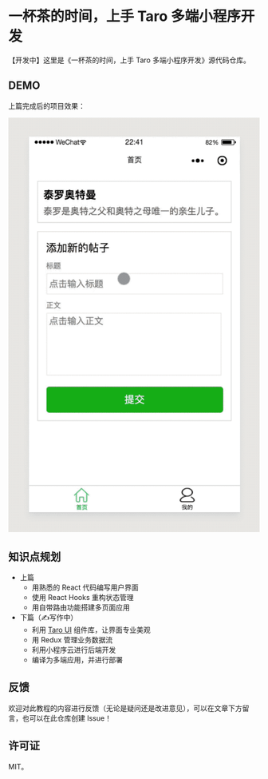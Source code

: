 # 一杯茶的时间，上手 Taro 多端小程序开发

【开发中】这里是《一杯茶的时间，上手 Taro 多端小程序开发》源代码仓库。

## DEMO

上篇完成后的项目效果：

![](./tuture-assets/taro-demo2.gif)

## 知识点规划

- 上篇
  - 用熟悉的 React 代码编写用户界面
  - 使用 React Hooks 重构状态管理
  - 用自带路由功能搭建多页面应用
- 下篇（✍️写作中）
  - 利用 [Taro UI](https://taro-ui.jd.com/#/) 组件库，让界面专业美观
  - 用 Redux 管理业务数据流
  - 利用小程序云进行后端开发
  - 编译为多端应用，并进行部署

## 反馈

欢迎对此教程的内容进行反馈（无论是疑问还是改进意见），可以在文章下方留言，也可以在此仓库创建 Issue！

## 许可证

MIT。
